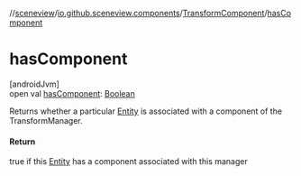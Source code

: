 //[sceneview](../../../index.md)/[io.github.sceneview.components](../index.md)/[TransformComponent](index.md)/[hasComponent](has-component.md)

# hasComponent

[androidJvm]\
open val [hasComponent](has-component.md): [Boolean](https://kotlinlang.org/api/latest/jvm/stdlib/kotlin/-boolean/index.html)

Returns whether a particular [Entity](../../io.github.sceneview/index.md#1934583341%2FClasslikes%2F-1571379623) is associated with a component of the TransformManager.

#### Return

true if this [Entity](../../io.github.sceneview/index.md#1934583341%2FClasslikes%2F-1571379623) has a component associated with this manager
